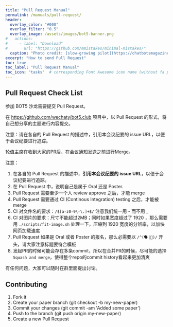 ```yaml
---
title: "Pull Request Manual"
permalink: /manuals/pull-request/
header:
  overlay_color: "#000"
  overlay_filter: "0.5"
  overlay_image: /assets/images/bot5-banner.png
#   actions:
#     - label: "Download"
#       url: "https://github.com/mmistakes/minimal-mistakes/"
  caption: "Photo credit: [slow-growing pilot](https://chatbotsmagazine.com/why-a-slow-growing-pilot-is-vital-for-chatbot-success-cce7875f93b3)"
excerpt: "How to send Pull Request"
toc: true
toc_label: "Pull Request Manual"
toc_icon: "tasks"  # corresponding Font Awesome icon name (without fa prefix)
---
```


## Pull Request Check List

参加 BOT5 沙龙需要提交 Pull Request。

在 <https://github.com/wechaty/bot5.club> 项目中，以 Pull Request 的形式，将自己想分享的主题进行内容提交。

注意：请在各自的 Pull Request 的描述中，引用本会议纪要的 issue URL，以便于会议纪要进行追踪。

轮值主席在收到大家的PR后，在会议通知发送之前进行Merge。

注意：

1. 在各自的 Pull Request 的描述中，**引用本会议纪要的 issue URL**，以便于会议纪要进行追踪。
2. 在 Pull Request 中，说明自己是属于 Oral 还是 Poster.
3. Pull Request 需要至少一个人 review approve 之后，才能 merge
4. Pull Request 需要通过 CI (Continous Integration) testing 之后，才能被 merge
5. CI 对文件名的要求：`/$[a-z0-9\-\.]+$/` 注意我们统一用 - 而不用 _
6. CI 对图片的要求：尺寸不能超过2MB；同时如果宽度超过了 1920 ，那么需要用 `./scripts/fit-image.sh` 处理一下，压缩到 1920 宽度的分辨率，以加快网页加载速度
7. Pull Request 如果是 Oral 或者 Poster 的报名，那么必需要以 `/^(🗣|📰)/` 开头，请大家注意标题要符合模板
8. 发起PR的时候可能会存在多条commit，所以在合并PR的时候，尽可能的选择`Squash and merge`，使得整个repo的commit history看起来更加清爽

有任何问题，大家可以随时在群里面提出讨论。

## Contributing

1. Fork it
1. Create your paper branch (git checkout -b my-new-paper)
1. Commit your changes (git commit -am 'Added some paper')
1. Push to the branch (git push origin my-new-paper)
1. Create a new Pull Request
